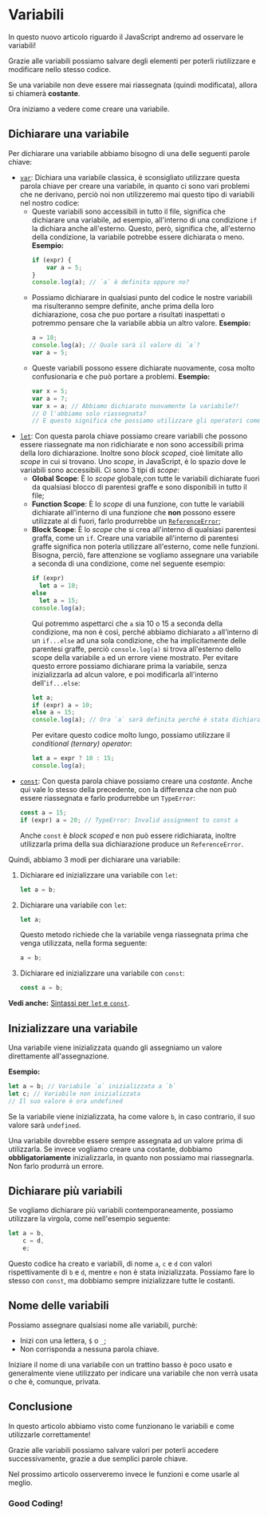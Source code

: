 # Variabili

In questo nuovo articolo riguardo il JavaScript andremo ad osservare le variabili!

Grazie alle variabili possiamo salvare degli elementi per poterli riutilizzare e modificare nello
stesso codice.

Se una variabile non deve essere mai riassegnata (quindi modificata), allora si chiamerà
**costante**.

Ora iniziamo a vedere come creare una variabile.

## Dichiarare una variabile

Per dichiarare una variabile abbiamo bisogno di una delle seguenti parole chiave:

- [`var`](https://developer.mozilla.org/en-US/docs/Web/JavaScript/Reference/Statements/var):
  Dichiara una variabile classica, è sconsigliato utilizzare questa parola chiave per creare una
  variabile, in quanto ci sono vari problemi che ne derivano, perciò noi non utilizzeremo mai questo
  tipo di variabili nel nostro codice:
  - Queste variabili sono accessibili in tutto il file, significa che dichiarare una variabile, ad
    esempio, all'interno di una condizione `if` la dichiara anche all'esterno. Questo, però,
    significa che, all'esterno della condizione, la variabile potrebbe essere dichiarata o meno.
    **Esempio:**
    ```js
    if (expr) {
    	var a = 5;
    }
    console.log(a); // `a` è definita oppure no?
    ```
  - Possiamo dichiarare in qualsiasi punto del codice le nostre variabili ma risulteranno sempre
    definite, anche prima della loro dichiarazione, cosa che puo portare a risultati inaspettati o
    potremmo pensare che la variabile abbia un altro valore. **Esempio:**
    ```js
    a = 10;
    console.log(a); // Quale sarà il valore di `a`?
    var a = 5;
    ```
  - Queste variabili possono essere dichiarate nuovamente, cosa molto confusionaria e che può
    portare a problemi. **Esempio:**
    ```js
    var x = 5;
    var a = 7;
    var x = a; // Abbiamo dichiarato nuovamente la variabile?!
    // O l'abbiamo solo riassegnata?
    // E questo significa che possiamo utilizzare gli operatori come `var x += a`?
    ```
- [`let`](https://developer.mozilla.org/en-US/docs/Web/JavaScript/Reference/Statements/let): Con
  questa parola chiave possiamo creare variabili che possono essere riassegnate ma non ridichiarate
  e non sono accessibili prima della loro dichiarazione. Inoltre sono _block scoped_, cioè limitate
  allo _scope_ in cui si trovano. Uno _scope_, in JavaScript, è lo spazio dove le variabili sono
  accessibili. Ci sono 3 tipi di _scope_:
  - **Global Scope**: È lo _scope_ globale,con tutte le variabili dichiarate fuori da qualsiasi
    blocco di parentesi graffe e sono disponibili in tutto il file;
  - **Function Scope**: È lo _scope_ di una funzione, con tutte le variabili dichiarate all'interno
    di una funzione che **non** possono essere utilizzate al di fuori, farlo produrrebbe un
    [`ReferenceError`](https://developer.mozilla.org/en-US/docs/Web/JavaScript/Reference/Errors/Not_defined#wrong_scope);
  - **Block Scope**: È lo _scope_ che si crea all'interno di qualsiasi parentesi graffa, come un
    `if`. Creare una variabile all'interno di parentesi graffe significa non poterla utilizzare
    all'esterno, come nelle funzioni. Bisogna, perciò, fare attenzione se vogliamo assegnare una
    variabile a seconda di una condizione, come nel seguente esempio:
    ```js
    if (expr)
      let a = 10;
    else
      let a = 15;
    console.log(a);
    ```
    Qui potremmo aspettarci che `a` sia 10 o 15 a seconda della condizione, ma non è così, perché
    abbiamo dichiarato `a` all'interno di un `if...else` ad una sola condizione, che ha
    implicitamente delle parentesi graffe, perciò `console.log(a)` si trova all'esterno dello scope
    della variabile `a` ed un errore viene mostrato. Per evitare questo errore possiamo dichiarare
    prima la variabile, senza inizializzarla ad alcun valore, e poi modificarla all'interno
    dell'`if...else`:
    ```js
    let a;
    if (expr) a = 10;
    else a = 15;
    console.log(a); // Ora `a` sarà definita perché è stata dichiarata fuori dalla condizione
    ```
    Per evitare questo codice molto lungo, possiamo utilizzare il _conditional (ternary) operator_:
    ```js
    let a = expr ? 10 : 15;
    console.log(a);
    ```
- [`const`](https://developer.mozilla.org/en-US/docs/Web/JavaScript/Reference/Statements/const): Con
  questa parola chiave possiamo creare una _costante_. Anche qui vale lo stesso della precedente,
  con la differenza che non può essere riassegnata e farlo produrrebbe un `TypeError`:
  ```js
  const a = 15;
  if (expr) a = 20; // TypeError: Invalid assignment to const a
  ```
  Anche `const` è _block scoped_ e non può essere ridichiarata, inoltre utilizzarla prima della sua
  dichiarazione produce un `ReferenceError`.

Quindi, abbiamo 3 modi per dichiarare una variabile:

1. Dichiarare ed inizializzare una variabile con `let`:
   ```js
   let a = b;
   ```
2. Dichiarare una variabile con `let`:
   ```js
   let a;
   ```
   Questo metodo richiede che la variabile venga riassegnata prima che venga utilizzata, nella forma
   seguente:
   ```js
   a = b;
   ```
3. Dichiarare ed inizializzare una variabile con `const`:
   ```js
   const a = b;
   ```

**Vedi anche:**
[Sintassi per `let` e `const`](2%20-%20Parole%20chiave%20&%20operatori.md#const--let).

## Inizializzare una variabile

Una variabile viene inizializzata quando gli assegniamo un valore direttamente all'assegnazione.

**Esempio:**

```js
let a = b; // Variabile `a` inizializzata a `b`
let c; // Variabile non inizializzata
// Il suo valore è ora undefined
```

Se la variabile viene inizializzata, ha come valore `b`, in caso contrario, il suo valore sarà
`undefined`.

Una variabile dovrebbe essere sempre assegnata ad un valore prima di utilizzarla. Se invece vogliamo
creare una costante, dobbiamo **obbligatoriamente** inizializzarla, in quanto non possiamo mai
riassegnarla. Non farlo produrrà un errore.

## Dichiarare più variabili

Se vogliamo dichiarare più variabili contemporaneamente, possiamo utilizzare la virgola, come
nell'esempio seguente:

```js
let a = b,
	c = d,
	e;
```

Questo codice ha creato e variabili, di nome `a`, `c` e `d` con valori rispettivamente di `b` e `d`,
mentre `e` non è stata inizializzata. Possiamo fare lo stesso con `const`, ma dobbiamo sempre
inizializzare tutte le costanti.

## Nome delle variabili

Possiamo assegnare qualsiasi nome alle variabili, purchè:

- Inizi con una lettera, `$` o `_`;
- Non corrisponda a nessuna parola chiave.

Iniziare il nome di una variabile con un trattino basso è poco usato e generalmente viene utilizzato
per indicare una variabile che non verrà usata o che è, comunque, privata.

## Conclusione

In questo articolo abbiamo visto come funzionano le variabili e come utilizzarle correttamente!

Grazie alle variabili possiamo salvare valori per poterli accedere successivamente, grazie a due
semplici parole chiave.

Nel prossimo articolo osserveremo invece le funzioni e come usarle al meglio.

### **Good Coding!**
